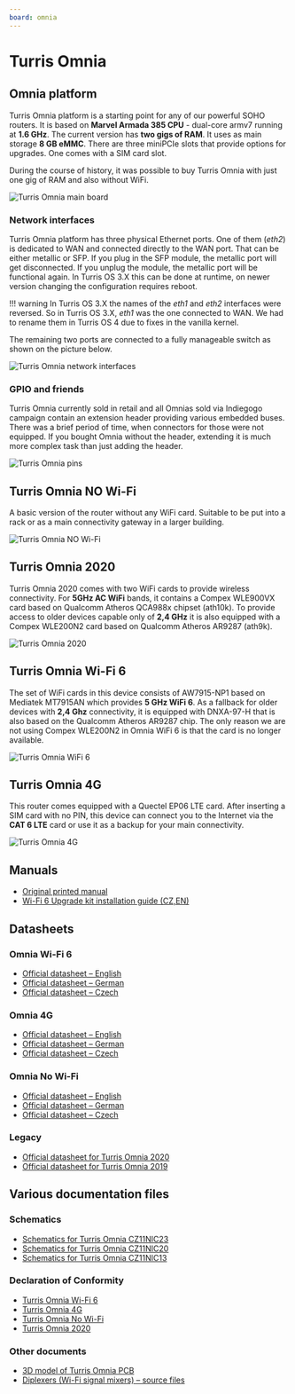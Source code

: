 ```yaml
---
board: omnia
---
```

# Turris Omnia

## Omnia platform

Turris Omnia platform is a starting point for any of our powerful SOHO routers.
It is based on **Marvel Armada 385 CPU** - dual-core armv7 running at **1.6 GHz**.
The current version has **two gigs of RAM**. It uses as main storage **8 GB eMMC**.
There are three miniPCIe slots that provide options for upgrades. One comes with
a SIM card slot.

During the course of history, it was possible to buy Turris Omnia with just one
gig of RAM and also without WiFi.

![Turris Omnia main board](omnia-board.jpg)

### Network interfaces

Turris Omnia platform has three physical Ethernet ports. One of them (_eth2_) is
dedicated to WAN and connected directly to the WAN port. That can be either metallic
or SFP. If you plug in the SFP module, the metallic port will get disconnected. If
you unplug the module, the metallic port will be functional again. In Turris OS 3.X
this can be done at runtime, on newer version changing the configuration
requires reboot.

!!! warning
    In Turris OS 3.X the names of the _eth1_ and _eth2_ interfaces were
    reversed. So in Turris OS 3.X, _eth1_ was the one connected to WAN. We had
    to rename them in Turris OS 4 due to fixes in the vanilla kernel.

The remaining two ports are connected to a fully manageable switch as shown on
the picture below.

![Turris Omnia network interfaces](omnia-net.jpg)

### GPIO and friends

Turris Omnia currently sold in retail and all Omnias sold via Indiegogo
campaign contain an extension header providing various embedded buses. There was a
brief period of time, when connectors for those were not equipped. If you bought
Omnia without the header, extending it is much more complex task than just
adding the header.

![Turris Omnia pins](omnia-pinout.png)

## Turris Omnia NO Wi-Fi

A basic version of the router without any WiFi card. Suitable to be put into
a rack or as a main connectivity gateway in a larger building.

![Turris Omnia NO Wi-Fi](omnia-No-WiFi.png)

## Turris Omnia 2020

Turris Omnia 2020 comes with two WiFi cards to provide wireless connectivity.
For **5GHz AC WiFi** bands, it contains a Compex WLE900VX card based
on Qualcomm Atheros QCA988x chipset (ath10k). To provide access to older
devices capable only of **2,4 GHz** it is also equipped with a Compex WLE200N2 card
based on Qualcomm Atheros AR9287 (ath9k).

![Turris Omnia 2020](omnia_2020_side-top.jpg)

## Turris Omnia Wi-Fi 6

The set of WiFi cards in this device consists of AW7915-NP1 based on Mediatek MT7915AN
which provides **5 GHz WiFi 6**. As a fallback for older devices with **2,4 Ghz**
connectivity, it is equipped with DNXA-97-H that is also based on the Qualcomm Atheros AR9287
chip. The only reason we are not using Compex WLE200N2 in Omnia WiFi 6 is that the card
is no longer available.

![Turris Omnia WiFi 6](omnia_WiFi6.jpg)

## Turris Omnia 4G

This router comes equipped with a Quectel EP06 LTE card. After inserting a SIM
card with no PIN, this device can connect you to the Internet via the **CAT 6 LTE**
card or use it as a backup for your main connectivity.

![Turris Omnia 4G](omnia_4G.jpg)


## Manuals

* [Original printed manual](https://static.turris.com/docs/omnia/omnia-manual-en.pdf)
* [Wi-Fi 6 Upgrade kit installation guide (CZ,EN)](https://static.turris.com/docs/omnia/Wi-Fi_6_upgrade_kit_installation_manual.pdf)


## Datasheets

### Omnia Wi-Fi 6

* [Official datasheet – English](https://secure.nic.cz/files/Turris-web/Omnia/Omnia_wifi6_datasheet_EN.pdf)
* [Official datasheet – German](https://secure.nic.cz/files/Turris-web/Omnia/Omnia_wifi6_datasheet_DE.pdf)
* [Official datasheet – Czech](https://secure.nic.cz/files/Turris-web/Omnia/Omnia_wifi6_datasheet_CS.pdf)

### Omnia 4G

* [Official datasheet – English](https://secure.nic.cz/files/Turris-web/Omnia/Turris_Omnia_4G_datasheet_EN.pdf)
* [Official datasheet – German](https://secure.nic.cz/files/Turris-web/Omnia/Turris_Omnia_4G_datasheet_DE.pdf)
* [Official datasheet – Czech](https://secure.nic.cz/files/Turris-web/Omnia/Turris_Omnia_4G_datasheet_CS.pdf)

### Omnia No Wi-Fi

* [Official datasheet – English](https://secure.nic.cz/files/Turris-web/Omnia/Omnia_NO_wifi_datasheet_EN.pdf)
* [Official datasheet – German](https://secure.nic.cz/files/Turris-web/Omnia/Omnia_NO_wifi_datasheet_DE.pdf)
* [Official datasheet – Czech](https://secure.nic.cz/files/Turris-web/Omnia/Omnia_NO_wifi_datasheet_CS.pdf)

### Legacy

* [Official datasheet for Turris Omnia 2020](https://static.turris.com/docs/omnia/omnia2020-datasheet.pdf)
* [Official datasheet for Turris Omnia 2019](https://static.turris.com/docs/omnia/omnia2019eu-datasheet.pdf)


## Various documentation files

### Schematics

* [Schematics for Turris Omnia CZ11NIC23](https://static.turris.com/docs/omnia/CZ11NIC23-schematics.pdf)
* [Schematics for Turris Omnia CZ11NIC20](https://static.turris.com/docs/omnia/CZ11NIC20-schematics.pdf)
* [Schematics for Turris Omnia CZ11NIC13](https://static.turris.com/docs/omnia/CZ11NIC13-schematics.pdf)

### Declaration of Conformity

* [Turris Omnia Wi-Fi 6](https://static.turris.com/docs/omnia/doc-omnia-wifi6.pdf)
* [Turris Omnia 4G](https://static.turris.com/docs/omnia/doc-omnia-4g.pdf)
* [Turris Omnia No Wi-Fi](https://static.turris.com/docs/omnia/doc-omnia-nowifi.pdf)
* [Turris Omnia 2020](https://static.turris.com/docs/omnia/Omnia-DoC.pdf)

### Other documents

* [3D model of Turris Omnia PCB](https://static.turris.com/docs/omnia/omnia-step3d.zip)
* [Diplexers (Wi-Fi signal mixers) – source files](https://static.turris.com/docs/omnia/diplexers-source-v1.zip)

